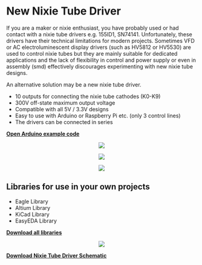 # New Nixie Tube Driver
If you are a maker or nixie enthusiast, you have probably used or had contact with a nixie tube drivers e.g. 155ID1, SN74141. Unfortunately, these drivers have their technical limitations for modern projects. Sometimes VFD or AC electroluminescent display drivers (such as HV5812 or HV5530) are used to control nixie tubes but they are mainly suitable for dedicated applications and the lack of flexibility in control and power supply or even in assembly (smd) effectively discourages experimenting with new nixie tube designs.

An alternative solution may be a new nixie tube driver.
* 10 outputs for connecting the nixie tube cathodes (K0-K9)
* 300V off-state maximum output voltage
* Compatible with all 5V / 3.3V designs
* Easy to use with Arduino or Raspberry Pi etc. (only 3 control lines)
* The drivers can be connected in series

**<a href="https://github.com/marcinsaj/Nixie-Tube-Driver/blob/master/example/Nixie-Tube-Driver.ino">Open Arduino example code</a>**

<p align="center"><img src="https://github.com/marcinsaj/Nixie-Tube-Driver/blob/master/extras/nixie-tube-driver.jpg"></p>
<p align="center"><img src="https://github.com/marcinsaj/Nixie-Tube-Driver/blob/master/extras/nixie-tube-driver-diagram.jpg"></p>
<p align="center"><img src="https://github.com/marcinsaj/Nixie-Tube-Driver/blob/master/extras/nixie-tube-driver-schematic.png"></p>

## Libraries for use in your own projects
* Eagle Library
* Altium Library
* KiCad Library
* EasyEDA Library

**<a href="https://github.com/marcinsaj/Nixie-Tube-Driver/raw/master/library/Library-Eagle-Altium-KiCad-EasyEDA.zip" download="Library - Eagle Altium KiCad EasyEDA ">Download all libraries</a>**

<p align="center"><img src="https://github.com/marcinsaj/Nixie-Tube-Driver/blob/master/extras/nixie-tube-driver-library.jpg"></p>


**<a href="https://github.com/marcinsaj/Nixie-Tube-Driver/raw/master/datasheet/Nixie-Tube-Driver-Schematic.pdf">Download Nixie Tube Driver Schematic</a>**
